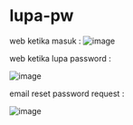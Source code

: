 # lupa-pw

web ketika masuk : 
![image](https://user-images.githubusercontent.com/82931864/163510408-5204d16e-5b6b-49cf-acc2-2d0d1e4e5992.png)



web ketika lupa password : 



![image](https://user-images.githubusercontent.com/82931864/163510439-78d0d611-94bc-4fcf-82fa-33553174bdf2.png)




email reset password request : 


![image](https://user-images.githubusercontent.com/82931864/163510482-d3aae155-933d-4169-bd59-df250dc9edf5.png)
